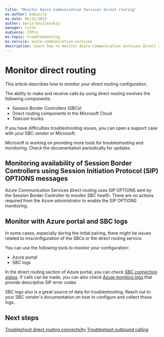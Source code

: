 ```yaml
---
title: "Monitor Azure Communication Services direct routing"
ms.author: bobazile
ms.date: 06/22/2023
author: boris-bazilevskiy
manager: rcole
audience: ITPro
ms.topic: troubleshooting
ms.service: azure-communication-services
description: Learn how to monitor Azure Communication Services direct routing configuration, including Session Border Controllers, cloud components, and Telecom trunks.
---
```


# Monitor direct routing

This article describes how to monitor your direct routing configuration.

The ability to make and receive calls by using direct routing involves the following components:

- Session Border Controllers (SBCs)
- Direct routing components in the Microsoft Cloud
- Telecom trunks

If you have difficulties troubleshooting issues, you can open a support case with your SBC vendor or Microsoft.

Microsoft is working on providing more tools for troubleshooting and monitoring. Check the documentation periodically for updates.

## Monitoring availability of Session Border Controllers using Session Initiation Protocol (SIP) OPTIONS messages

Azure Communication Services direct routing uses SIP OPTIONS sent by the Session Border Controller to monitor SBC health. There are no actions required from the Azure administrator to enable the SIP OPTIONS monitoring. 

## Monitor with Azure portal and SBC logs

In some cases, especially during the initial pairing, there might be issues related to misconfiguration of the SBCs or the direct routing service.

You can use the following tools to monitor your configuration:  

- Azure portal
- SBC logs

In the direct routing section of Azure portal, you can check [SBC connection status](../direct-routing-provisioning.md#session-border-controller-connection-status).
If calls can be made, you can also check [Azure monitors logs](../../analytics/logs/voice-and-video-logs.md) that provide descriptive SIP error codes

SBC logs also is a great source of data for troubleshooting. Reach out to your SBC vendor's documentation on how to configure and collect those logs.

## Next steps

[Troubleshoot direct routing connectivity](./troubleshoot-tls-certificate-sip-options.md)
[Troubleshoot outbound calling](./troubleshoot-outbound-calls.md)